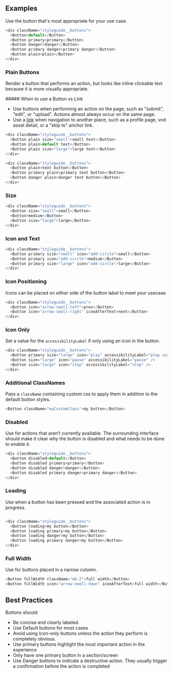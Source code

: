 ## Examples

Use the button that's most appropriate for your use case.

```js
<div className="styleguide__buttons">
  <Button>default</Button>
  <Button primary>primary</Button>
  <Button danger>danger</Button>
  <Button primary danger>primary danger</Button>
  <Button plain>plain</Button>
</div>
```

### Plain Buttons

Render a button that performs an action, but looks like inline clickable text because it is more visually appropriate.

<div className="styleguide__callout">
##### When to use a Button vs Link

* Use buttons when performing an action on the page, such as "submit", "edit", or "upload". Actions almost always occur on the same page.
* Use a [link](#/Components/Link) when navigation to another place, such as a profile page, vod asset detail, or a "skip to" anchor link.
</div>

```js
<div className="styleguide__buttons">
  <Button plain size="small">small text</Button>
  <Button plain>default text</Button>
  <Button plain size="large">large text</Button>
</div>

<div className="styleguide__buttons">
  <Button plain>text button</Button>
  <Button primary plain>primary text button</Button>
  <Button danger plain>danger text button</Button>
</div>
```

### Size

```js
<div className="styleguide__buttons">
  <Button size="small">small</Button>
  <Button>medium</Button>
  <Button size="large">large</Button>
</div>
```

### Icon and Text

```js
<div className="styleguide__buttons">
  <Button primary size="small" icon="add-circle">small</Button>
  <Button primary icon="add-circle">medium</Button>
  <Button primary size="large" icon="add-circle">large</Button>
</div>
```

### Icon Positioning

Icons can be placed on either side of the button label to meet your usecase.

```js
<div className="styleguide__buttons">
  <Button icon="arrow-small-left">prev</Button>
  <Button icon="arrow-small-right" iconAfterText>next</Button>
</div>
```

### Icon Only

Set a value for the `accessibilityLabel` if only using an icon in the button.

```js
<div className="styleguide__buttons">
  <Button primary size="large" icon="play" accessibilityLabel="play video" />
  <Button size="large" icon="pause" accessibilityLabel="pause" />
  <Button size="large" icon="stop" accessibilityLabel="stop" />
</div>
```

### Additional ClassNames

Pass a `className` containing custom css to apply them in addition to the default button styles.

```js
<Button className="myCustomClass">my button</Button>
```

### Disabled

Use for actions that aren’t currently available. The surrounding interface should make it clear why the button is disabled and what needs to be done to enable it.

```js
<div className="styleguide__buttons">
  <Button disabled>default</Button>
  <Button disabled primary>primary</Button>
  <Button disabled danger>danger</Button>
  <Button disabled primary danger>primary danger</Button>
</div>
```

### Loading

Use when a button has been pressed and the associated action is in progress.

```js

<div className="styleguide__buttons">
  <Button loading>my button</Button>
  <Button loading primary>my button</Button>
  <Button loading danger>my button</Button>
  <Button loading primary danger>my button</Button>
</div>
```

### Full Width

Use for buttons placed in a narrow column.

```js
<Button fullWidth className="mb-2">full width</Button>
<Button fullWidth icon="arrow-small-down" iconAfterText>full width</Button>

```

## Best Practices

Buttons should:

* Be concise and clearly labeled.
* Use Default buttons for most cases
* Avoid using Icon-only buttons unless the action they perform is completely obvious. 
* Use primary buttons highlight the most important action in the experience
* Only have one primary button in a section/screen
* Use Danger buttons to indicate a destructive action. They usually trigger a confirmation before the action is completed